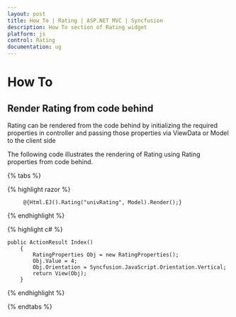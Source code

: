 ```yaml
---
layout: post
title: How To | Rating | ASP.NET MVC | Syncfusion
description: How To section of Rating widget
platform: js
control: Rating
documentation: ug
---
```


# How To

## Render Rating from code behind

Rating can be rendered from the code behind by initializing the required properties in controller and passing those properties via ViewData or Model to the client side

The following code illustrates the rendering of Rating using Rating properties from code behind.

{% tabs %}

{% highlight razor %}
    
         @{Html.EJ().Rating("univRating", Model).Render();}
			
{% endhighlight %}

{% highlight c# %}
	
    public ActionResult Index()
        {
            RatingProperties Obj = new RatingProperties();
            Obj.Value = 4;
            Obj.Orientation = Syncfusion.JavaScript.Orientation.Vertical;
            return View(Obj);
        }
	
{% endhighlight %}

{% endtabs %}

